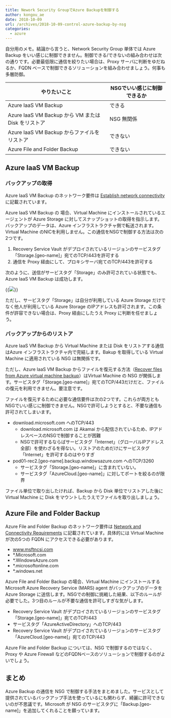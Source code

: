 ```yaml
---
title: Nework Security GroupでAzure Backupを制御する
author: kongou_ae
date: 2018-10-09
url: /archives/2018-10-09-control-azure-backup-by-nsg
categories:
  - azure
---
```


自分用のメモ。結論から言うと、Network Security Group 単体では Azure Backup をいい感じに制御できません。制御できる/できないの組み合わせは次の通りです。必要最低限に通信を絞りたい場合は、Proxy サーバに判断をゆだねるか、FQDN ベースで制御できるソリューションを組み合わせましょう。何事も多層防御。

|やりたいこと|NSGでいい感じに制御できるか|
|-----------|----------------|
|Azure IaaS VM Backup | できる |
|Azure IaaS VM Backup から VM または Disk をリストア| NSG 無関係 |
|Azure IaaS VM Backup からファイルをリストア | できない |
|Azure File and Folder Backup | できない |

## Azure IaaS VM Backup

### バックアップの取得

Azure IaaS VM Backup のネットワーク要件は [Establish network connectivity](https://docs.microsoft.com/en-us/azure/backup/backup-azure-arm-vms-prepare#establish-network-connectivity) に記載されています。

Azure IaaS VM Backup の 場合、Virtual Machine にインストールされているエージェントが Azure Storage に対してスナップショットの取得を指示します。バックアップのデータは、Azure インフラストラクチャ側で転送されます。Virtual Machine のNICを利用しません。この通信をNSGで制御する方法は次の2つです。

1. Recovery Service Vault がデプロイされているリージョンのサービスタグ「Storage.[geo-name]」宛てのTCP/443を許可する
1. 通信を Proxy 経由にして、プロキシサーバ宛てのTCP/443を許可する

次のように、送信がサービスタグ「Storage」のみ許可されている状態でも、Azure IaaS VM Backup は成功します。

{{<img src="./../../images/2018-1009-001.png">}}

ただし、サービスタグ「Storage」は自分が利用している Azure Storage だけでなく他人が利用している Azure Storage のIPアドレスも許可されます。この条件が許容できない場合は、Proxy 経由にしたうえ Proxy に判断を任せましょう。

### バックアップからのリストア

Azure IaaS VM Backup から Virtual Machine または Disk をリストアする通信はAzure インフラストラクチャ内で完結します。Bakup を取得している Virtual Machine に適用されている NSG は無関係です。

ただし、Azure IaaS VM Backup からファイルを復元する方法（[Recover files from Azure virtual machine backup](https://docs.microsoft.com/ja-jp/azure/backup/backup-azure-restore-files-from-vm)）はVirtual Machine の NSG が関係します。サービスタグ「Storage.[geo-name]」宛てのTCP/443だけだと、ファイルの復元を利用できません。要注意です。

ファイルを復元するために必要な通信要件は次の2つです。これらが両方ともNSGでいい感じに制御できません。NSGで許可しようとすると、不要な通信も許可されてしまいます。

- download.microsoft.com へのTCP/443
    - download.microsoft.com は Akamai から配信されているため、IPアドレスベースのNSGで制御することが困難
    - NSGで許可するならばサービスタグ「Internet」（グローバルIPアドレス全部）を使わざるを得ない。リストアのためだけにサービスタグ「Internet」を許可するのはやりすぎ
- pod01-rec2.[geo-name].backup.windowsazure.com へのTCP/3260
    - サービスタグ「Storage.[geo-name]」に含まれていない。
    - サービスタグ「AzureCloud.[geo-name]」に対してポートを絞るのが限界

ファイル単位で取り出したければ、Backup から Disk 単位でリストアした後に Virtual Machine に Disk をマウントしたうえでファイルを取り出しましょう。

## Azure File and Folder Backup

Azure File and Folder Backup のネットワーク要件は [Network and Connectivity Requirements](https://docs.microsoft.com/ja-jp/azure/backup/backup-configure-vault#network-and-connectivity-requirements) に記載されています。具体的には Virtual Machine が次の5つの FQDN にアクセスできる必要があります。

- www.msftncsi.com
- *.Microsoft.com
- *.WindowsAzure.com
- *.microsoftonline.com
- *.windows.net

Azure File and Folder Backup の場合、Virtual Machine にインストールする Microsoft Azure Recovery Service (MARS) agent がバックアップのデータを Azure Storage に送信します。NSGでの制御に挑戦した結果、以下のルールが必要でした。3つ目のルールが不要な通信を許可しすぎな気がします。

- Recovery Service Vault がデプロイされているリージョンのサービスタグ「Storage.[geo-name]」宛てのTCP/443
- サービスタグ「AzureActiveDirectory」へのTCP/443
- Recovery Service Vault がデプロイされているリージョンのサービスタグ「AzureCloud.[geo-name]」宛てのTCP/443

Azure File and Folder Backup については、NSG で制御するのではなく、Proxy や Azure Firewall などのFQDNベースのソリューションで制御するのがよいでしょう。

## まとめ

Azure Backup の通信を NSG で制御する手法をまとめました。サービスとして提供されているバックアップ手法を使っているにも関わらず、綺麗に許可できないのが不思議です。Microsoft が NSG のサービスタグに「Backup.[geo-name]」を追加してくれることを願っています。
